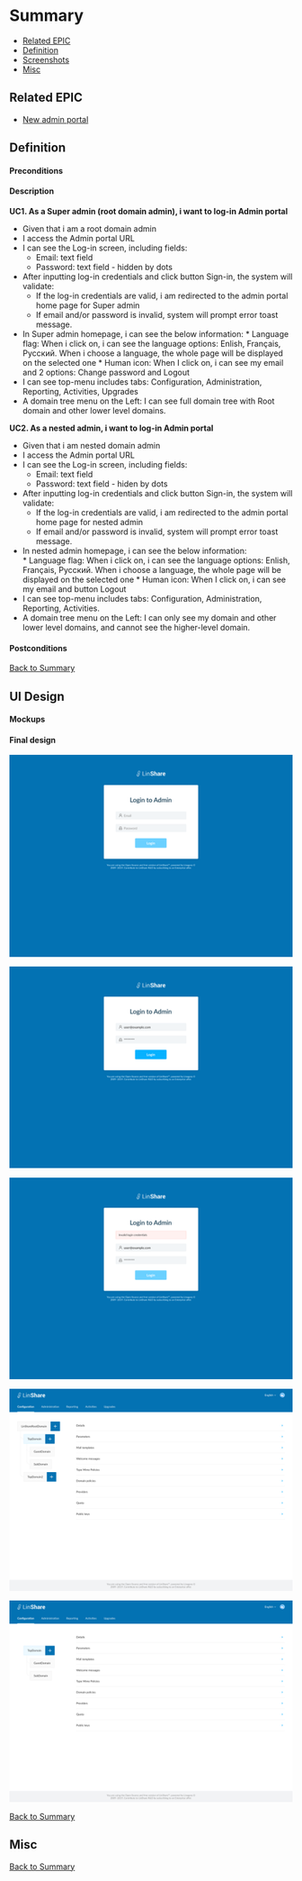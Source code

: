 # Summary

* [Related EPIC](#related-epic)
* [Definition](#definition)
* [Screenshots](#screenshots)
* [Misc](#misc)

## Related EPIC

* [New admin portal](./README.md)

## Definition

#### Preconditions

#### Description

**UC1. As a Super admin (root domain admin), i want to log-in Admin portal**

*  Given that i am a root domain admin
*  I access the Admin portal URL 
*  I can see the Log-in screen, including fields:
   *  Email: text field
   *  Password: text field - hidden by dots
*  After inputting log-in credentials and click button Sign-in, the system will validate:
   *  If the log-in credentials are valid, i am redirected to the admin portal home page for Super admin 
   *  If email and/or password is invalid, system will prompt error toast message.
*  In Super admin homepage, i can see the below information: 
          *  Language flag: When i click on, i can see the language options: Enlish, Français, Русский. When i choose a language, the whole page will be displayed on the selected one 
          *  Human icon: When I click on, i can see my email and 2 options: Change password and Logout
*  I can see top-menu includes tabs: Configuration, Administration, Reporting, Activities, Upgrades
*  A domain tree menu on the Left: I can see full domain tree with Root domain and other lower level domains. 

**UC2. As a nested admin, i want to log-in Admin portal**

*  Given that i am nested domain admin
*  I access the Admin portal URL 
*  I can see the Log-in screen, including fields:
   *  Email: text field
   *  Password: text field - hiden by dots
*  After inputting log-in credentials and click button Sign-in, the system will validate:
   *  If the log-in credentials are valid, i am redirected to the admin portal home page for nested admin 
   *  If email and/or password is invalid, system will prompt error toast message.
*  In nested admin homepage, i can see the below information:    
          *  Language flag: When i click on, i can see the language options: Enlish, Français, Русский. When i choose a language, the whole page will be displayed on the selected one 
          *  Human icon: When I click on, i can see my email and button Logout
*  I can see top-menu includes tabs: Configuration, Administration, Reporting, Activities.
*  A domain tree menu on the Left: I can only see my domain and other lower level domains, and cannot see the higher-level domain.
#### Postconditions


[Back to Summary](#summary)

## UI Design

#### Mockups

#### Final design

![7.1](./mockups/7.1.png)

![7.2](./mockups/7.2.png)

![7.3](./mockups/7.3.png)

![7.4](./mockups/7.4.png)

![7.5](./mockups/7.5.png)

[Back to Summary](#summary)
## Misc

[Back to Summary](#summary)
